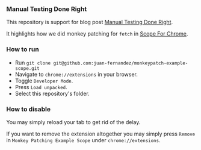 ### Manual Testing Done Right

This repository is support for blog post [Manual Testing Done Right](https://medium.com/scopedev).

It highlights how we did monkey patching for `fetch` in [Scope For Chrome](https://home.undefinedlabs.com/goto/scope-for-chrome).

### How to run

- Run `git clone git@github.com:juan-fernandez/monkeypatch-example-scope.git`
- Navigate to `chrome://extensions` in your browser.
- Toggle `Developer Mode`.
- Press `Load unpacked`.
- Select this repository's folder.

### How to disable

You may simply reload your tab to get rid of the delay.

If you want to remove the extension altogether you may simply press `Remove` in `Monkey Patching Example Scope` under `chrome://extensions`.
